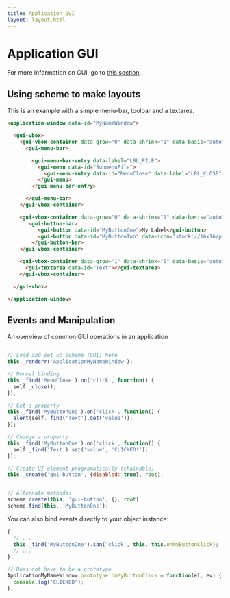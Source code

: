 ```yaml
---
title: Application GUI
layout: layout.html
---
```


# Application GUI

For more information on GUI, go to [this section](/manual/gui).

## Using scheme to make layouts

This is an example with a simple menu-bar, toolbar and a textarea.

```html
<application-window data-id="MyNameWindow">

  <gui-vbox>
    <gui-vbox-container data-grow="0" data-shrink="1" data-basis="auto">
      <gui-menu-bar>

        <gui-menu-bar-entry data-label="LBL_FILE">
          <gui-menu data-id="SubmenuFile">
            <gui-menu-entry data-id="MenuClose" data-label="LBL_CLOSE"></gui-menu-entry>
          </gui-menu>
        </gui-menu-bar-entry>

      </gui-menu-bar>
    </gui-vbox-container>

    <gui-vbox-container data-grow="0" data-shrink="1" data-basis="auto">
       <gui-button-bar>
          <gui-button data-id="MyButtonOne">My Label</gui-button>
          <gui-button data-id="MyButtonTwo" data-icon="stock://16x16/places/folder_home.png">My Label and Icon</gui-button>
        </gui-button-bar>
    </gui-vbox-container>

    <gui-vbox-container data-grow="1" data-shrink="0" data-basis="auto" data-fill="true">
      <gui-textarea data-id="Text"></gui-textarea>
    </gui-vbox-container>

  </gui-vbox>

</application-window>
```

## Events and Manipulation

An overview of common GUI operations in an application

```js

// Load and set up scheme (GUI) here
this._renderr('ApplicationMyNameWindow');

// Normal binding
this._find('MenuClose').on('click', function() {
  self._close();
});

// Get a property
this._find('MyButtonOne').on('click', function() {
  alert(self._find('Text').get('value'));
});

// Change a property
this._find('MyButtonOne').on('click', function() {
  self._find('Text').set('value', 'CLICKED!');
});

// Create UI element programatically (chainable)
this._create('gui-button', {disabled: true}, root);


// Alternate methods:
scheme.create(this, 'gui-button', {}, root)
scheme.find(this, 'MyButtonOne');

```

You can also bind events directly to your object instance:

```js
{
  // ...
  this._find('MyButtonOne').son('click', this, this.onMyButtonClick);
  // ...
}

// Does not have to be a prototype
ApplicationMyNameWindow.prototype.onMyButtonClick = function(el, ev) {
  console.log('CLICKED');
};
```
